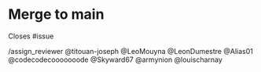 # Merge to main

<!--
Use this template to create an MR for the main branch
Provide description if needed
 -->

Closes #issue

/assign_reviewer @titouan-joseph @LeoMouyna @LeonDumestre @Alias01 @codecodecooooooode @Skyward67 @armynion @louischarnay
